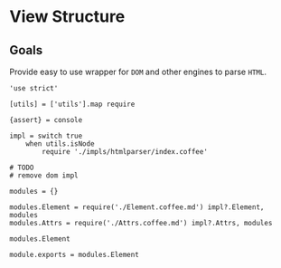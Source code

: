 View Structure
==============

Goals
-----

Provide easy to use wrapper for `DOM` and other engines to parse `HTML`.

	'use strict'

	[utils] = ['utils'].map require

	{assert} = console

	impl = switch true
		when utils.isNode
			require './impls/htmlparser/index.coffee'

	# TODO
	# remove dom impl

	modules = {}

	modules.Element = require('./Element.coffee.md') impl?.Element, modules
	modules.Attrs = require('./Attrs.coffee.md') impl?.Attrs, modules

	modules.Element

	module.exports = modules.Element